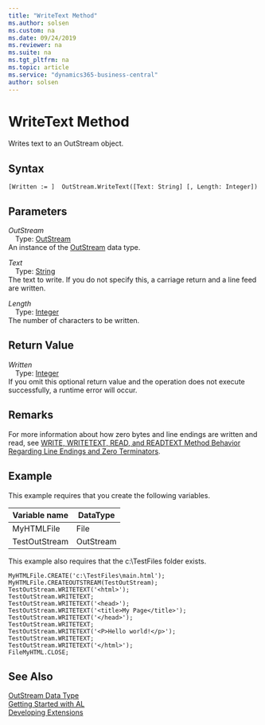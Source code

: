 ```yaml
---
title: "WriteText Method"
ms.author: solsen
ms.custom: na
ms.date: 09/24/2019
ms.reviewer: na
ms.suite: na
ms.tgt_pltfrm: na
ms.topic: article
ms.service: "dynamics365-business-central"
author: solsen
---
```

[//]: # (START>DO_NOT_EDIT)
[//]: # (IMPORTANT:Do not edit any of the content between here and the END>DO_NOT_EDIT.)
[//]: # (Any modifications should be made in the .xml files in the ModernDev repo.)
# WriteText Method
Writes text to an OutStream object.


## Syntax
```
[Written := ]  OutStream.WriteText([Text: String] [, Length: Integer])
```
## Parameters
*OutStream*  
&emsp;Type: [OutStream](outstream-data-type.md)  
An instance of the [OutStream](outstream-data-type.md) data type.  

*Text*  
&emsp;Type: [String](../string/string-data-type.md)  
The text to write. If you do not specify this, a carriage return and a line feed are written.
        
*Length*  
&emsp;Type: [Integer](../integer/integer-data-type.md)  
The number of characters to be written.  


## Return Value
*Written*  
&emsp;Type: [Integer](../integer/integer-data-type.md)  
If you omit this optional return value and the operation does not execute successfully, a runtime error will occur.    


[//]: # (IMPORTANT: END>DO_NOT_EDIT)

## Remarks

For more information about how zero bytes and line endings are written and read, see [WRITE, WRITETEXT, READ, and READTEXT Method Behavior Regarding Line Endings and Zero Terminators](../../devenv-write-read-methods-line-break-behavior.md).
## Example  
 This example requires that you create the following variables.  
  
|Variable name|DataType|  
|-------------------|--------------|  
|MyHTMLFile|File|  
|TestOutStream|OutStream|  
  
 This example also requires that the c:\\TestFiles folder exists.  
  
```  
MyHTMLFile.CREATE('c:\TestFiles\main.html');  
MyHTMLFile.CREATEOUTSTREAM(TestOutStream);  
TestOutStream.WRITETEXT('<html>');  
TestOutStream.WRITETEXT;  
TestOutStream.WRITETEXT('<head>');  
TestOutStream.WRITETEXT('<title>My Page</title>');  
TestOutStream.WRITETEXT('</head>');  
TestOutStream.WRITETEXT;  
TestOutStream.WRITETEXT('<P>Hello world!</p>');  
TestOutStream.WRITETEXT;  
TestOutStream.WRITETEXT('</html>');  
FileMyHTML.CLOSE;  
```  
  
## See Also
[OutStream Data Type](outstream-data-type.md)  
[Getting Started with AL](../../devenv-get-started.md)  
[Developing Extensions](../../devenv-dev-overview.md)